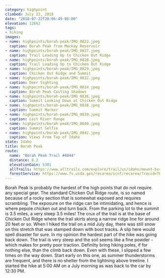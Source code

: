 ```yaml
---
category: highpoint
climbed: July 22, 2018
date: "2018-07-22T20:06:49-06:00"
elevation: 12662
tags: 
- hiking
images:
- name: highpoints/borah-peak/IMG_0822.jpeg
  caption: Borah Peak from Mackay Reservoir
- name: highpoints/borah-peak/IMG_0827.jpeg
  caption: Trail Leading Up to Chicken Out Ridge
- name: highpoints/borah-peak/IMG_0828.jpeg
  caption: Trail Leading Up to Chicken Out Ridge
- name: highpoints/borah-peak/IMG_0829.jpeg
  caption: Chicken Out Ridge and Summit
- name: highpoints/borah-peak/IMG_0832.jpeg
  caption: Deer Sighting
- name: highpoints/borah-peak/IMG_0834.jpeg
  caption: Borah Peak Casting Shadows
- name: highpoints/borah-peak/IMG_0836.jpeg
  caption: Summit Looking Down at Chicken Out Ridge
- name: highpoints/borah-peak/IMG_0838.jpeg
  caption: Summit Marker
- name: highpoints/borah-peak/IMG_0839.jpeg
  caption: Lost River Range
- name: highpoints/borah-peak/IMG_0840.jpeg
  caption: Summit Selfie
- name: highpoints/borah-peak/IMG_0842.jpeg
  caption: Views From Top of Idaho
state: Idaho
title: Borah Peak
route:
  name: "Borah Peak Trail #4044"
  distance: 8.2
  elevationGain: 5301
  allTrails: https://www.alltrails.com/explore/trail/us/idaho/mount-borah-trail--2 
  forestService: https://www.fs.usda.gov/recarea/scnf/recarea/?recid=76662
---
```

Borah Peak is probably the hardest of the high points that do not require any special gear.  The standard Chicken Out Ridge route, is so named because of a rocky section that is somewhat exposed and requires scrambling. The exposure on the ridge can be intimidating, and hence is where pepole chicken out and turn back.  From the parking lot to the summit is 3.5 miles, a very steep 3.5 miles!  The crux of the trail is at the base of Chicken Out Ridge where the trail skirts along a narrow ridge line for around 20 feet or so.  When I hiked the trail on a mid July day, there was still snow on this stretch that was stamped down with boot tracks.  A slip here would spell disaster for sure.  In my opinion the hardest part of the hike was going back down.  The trail is very steep and the soil seems like a fine powder - which makes for pretty poor traction.  Definilty bring hiking poles, if for nothing else, than the climb back down.  Even with these, I slipped a few times on the way down.  Start early on this one, as summer thunderstorms are frequent, and there is no shelter from the lightning above treeline.  I started the hike at 5:00 AM on a July morning as was back to the car by 12:30 PM.
